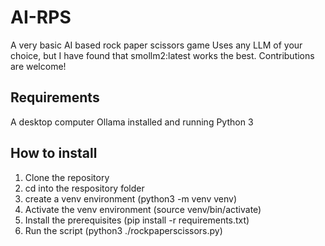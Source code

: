 # AI-RPS

 A very basic AI based rock paper scissors game
Uses any LLM of your choice, but I have found that smollm2:latest works the best.
Contributions are welcome!

## Requirements

A desktop computer
Ollama installed and running
Python 3

## How to install

1. Clone the repository
1. cd into the respository folder
1. create a venv environment (python3 -m venv venv)
1. Activate the venv environment (source venv/bin/activate)
1. Install the prerequisites (pip install -r requirements.txt)
1. Run the script (python3 ./rockpaperscissors.py)
